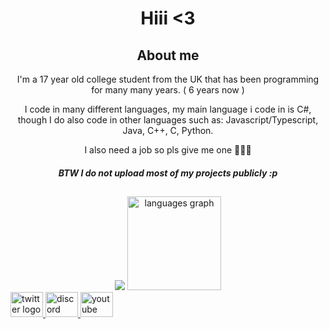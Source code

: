 <div align="center">
  <h1>Hiii <3</h1>
  
  <h2 align="center">About me</h2>
  
  I'm a 17 year old college student from the UK that has been programming for many many years. ( 6 years now )
  
  I code in many different languages, my main language i code in is C#, though I do also code in other languages such as: Javascript/Typescript, Java, C++, C, Python.

  I also need a job so pls give me one 🙏🙏🙏
  
  ##### BTW I do not upload most of my projects publicly :p
  
</div>

<h2></h2>
<div align="center">
  <img src="https://github-readme-activity-graph.vercel.app/graph?username=hi-doki&theme=high-contrast&radius=6" />
  <img src="https://github-readme-stats.vercel.app/api/top-langs?username=hi-doki&locale=en&hide_title=true&layout=compact&card_width=320&langs_count=5&theme=bear&hide_border=true&order=2" height="150" alt="languages graph"  />
</div>

<div align="left">
  <a href="https://x.com/koranya_" target="_blank">
    <img src="https://raw.githubusercontent.com/maurodesouza/profile-readme-generator/master/src/assets/icons/social/twitter/default.svg" width="52" height="40" alt="twitter logo"  />
  </a>
  <a href="https://discord.gg/JcT8Km2yPk" target="_blank">
    <img src="https://raw.githubusercontent.com/maurodesouza/profile-readme-generator/master/src/assets/icons/social/discord/default.svg" width="52" height="40" alt="discord logo"  />
  </a>
  <a href="https://www.youtube.com/@kyint" target="_blank">
    <img src="https://raw.githubusercontent.com/maurodesouza/profile-readme-generator/master/src/assets/icons/social/youtube/default.svg" width="52" height="40" alt="youtube logo"  />
  </a>
</div>






